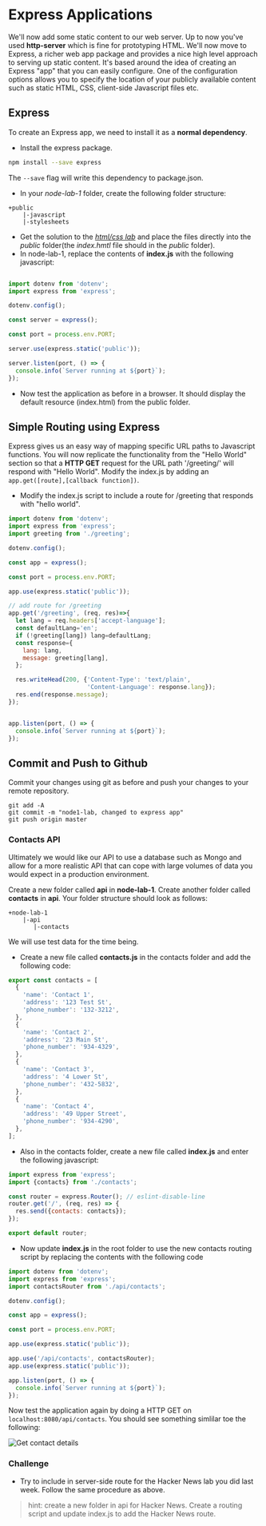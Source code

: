 # Express Applications

We'll now add some static content to our web server. Up to now you've used **http-server** which is fine for prototyping HTML. We'll now move to Express, a richer web app package and provides a nice high level approach to serving up static content. It's based around the idea of creating an Express "app" that you can easily configure. One of the configuration options allows you to specify the location of your publicly available content such as static HTML, CSS, client-side Javascript files etc.

## Express
To create an Express app, we need to install it as a **normal dependency**.

- Install the express package.
~~~bash
npm install --save express
~~~

The ``--save`` flag will write this dependency to package.json.

- In your *node-lab-1* folder, create the following folder structure:

~~~
+public
    |-javascript
    |-stylesheets
~~~

- Get the solution to the [*html/css lab*](./static.zip) and place the files directly into the *public* folder(the *index.hmtl* file should in the *public* folder).
- In node-lab-1, replace the contents of **index.js** with the following javascript:

~~~javascript

import dotenv from 'dotenv';
import express from 'express';

dotenv.config();

const server = express();

const port = process.env.PORT;

server.use(express.static('public'));

server.listen(port, () => {
  console.info(`Server running at ${port}`);
});

~~~

- Now test the application as before in a browser. It should display the default resource (index.html) from the public folder.

## Simple Routing using Express
Express gives us an easy way of mapping specific URL paths to Javascript functions. You will now replicate the functionality from the "Hello World" section so that a **HTTP GET** request for the URL path  '/greeting/' will respond with "Hello World". Modify the index.js by adding an ``app.get([route],[callback function])``.
- Modify the index.js script to include a route for /greeting that responds with "hello world".

~~~javascript
import dotenv from 'dotenv';
import express from 'express';
import greeting from './greeting';

dotenv.config();

const app = express();

const port = process.env.PORT;

app.use(express.static('public'));

// add route for /greeting
app.get('/greeting', (req, res)=>{
  let lang = req.headers['accept-language'];
  const defaultLang='en';
  if (!greeting[lang]) lang=defaultLang;
  const response={
    lang: lang,
    message: greeting[lang],
  };

  res.writeHead(200, {'Content-Type': 'text/plain',
                      'Content-Language': response.lang});
  res.end(response.message);
});


app.listen(port, () => {
  console.info(`Server running at ${port}`);
});
~~~
## Commit and Push to Github
Commit your changes using git as before and push your changes to your remote repository.

~~~script
git add -A
git commit -m "node1-lab, changed to express app"
git push origin master
~~~

### Contacts API

 Ultimately we would like our API to use a database such as Mongo and allow for a more realistic API that can cope with large volumes of data you would expect in a production environment.

Create a new folder called **api** in **node-lab-1**. Create another folder called **contacts** in **api**. Your folder structure should look as follows:

~~~
+node-lab-1
    |-api
       |-contacts
~~~

We will use test data for the time being. 

- Create a new file called **contacts.js** in the contacts folder and add the following code:

~~~javascript
export const contacts = [
  {
    'name': 'Contact 1',
    'address': '123 Test St',
    'phone_number': '132-3212',
  },
  {
    'name': 'Contact 2',
    'address': '23 Main St',
    'phone_number': '934-4329',
  },
  {
    'name': 'Contact 3',
    'address': '4 Lower St',
    'phone_number': '432-5832',
  },
  {
    'name': 'Contact 4',
    'address': '49 Upper Street',
    'phone_number': '934-4290',
  },
];
~~~

- Also in the contacts folder, create a new file called **index.js** and enter the following javascript:

~~~javascript
import express from 'express';
import {contacts} from './contacts';

const router = express.Router(); // eslint-disable-line
router.get('/', (req, res) => {
  res.send({contacts: contacts});
});

export default router;
~~~


- Now update **index.js** in the root folder to use the new contacts routing script by replacing the contents with the following code

~~~javascript
import dotenv from 'dotenv';
import express from 'express';
import contactsRouter from './api/contacts';

dotenv.config();

const app = express();

const port = process.env.PORT;

app.use(express.static('public'));

app.use('/api/contacts', contactsRouter);
app.use(express.static('public'));

app.listen(port, () => {
  console.info(`Server running at ${port}`);
});
~~~

Now test the application again by doing a HTTP GET on ``localhost:8080/api/contacts``. You should see something simlilar toe the following:

![Get contact details](./img/contacts_api_1.png)

### Challenge

- Try to include in server-side route for the Hacker News lab you did last week. Follow the same procedure as above.

> hint: create a new folder in api for Hacker News. Create a routing script and update index.js to add the Hacker News route.
